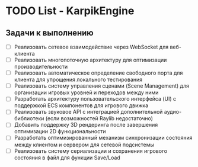 # TODO List - KarpikEngine

## Задачи к выполнению

- [ ] Реализовать сетевое взаимодействие через WebSocket для веб-клиента
- [ ] Реализовать многопоточную архитектуру для оптимизации производительности
- [ ] Реализовать автоматическое определение свободного порта для клиента для упрощения локального тестирования
- [ ] Реализовать систему управления сценами (Scene Management) для организации игровых уровней и переходов между ними
- [ ] Разработать архитектуру пользовательского интерфейса (UI) с поддержкой ECS компонентов для игрового движка
- [ ] Реализовать звуковое API с интеграцией дополнительной аудио-библиотеки (если возможностей Raylib недостаточно)
- [ ] Добавить поддержку 3D рендеринга  после завершения оптимизации 2D функциональности
- [ ] Разработать оптимизированный механизм синхронизации состояния между клиентом и сервером для сетевой подсистемы
- [ ] Реализовать систему сериализации и сохранения игрового состояния в файл для функции Save/Load